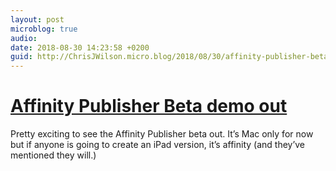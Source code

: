 ```yaml
---
layout: post
microblog: true
audio: 
date: 2018-08-30 14:23:58 +0200
guid: http://ChrisJWilson.micro.blog/2018/08/30/affinity-publisher-beta.html
---
```

# [Affinity Publisher Beta demo out](https://affinity.serif.com/en-us/publisher) 
Pretty exciting to see the Affinity Publisher beta out. It’s Mac only for now but if anyone is going to create an iPad version, it’s affinity (and they’ve mentioned they will.)
